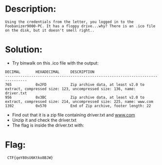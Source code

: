 # Description:
	Using the credentials from the letter, you logged in to the Foobanizer9000-PC. It has a floppy drive...why? There is an .ico file on the disk, but it doesn't smell right..

# Solution:
- Try binwalk on this .ico file with the output:
```
DECIMAL       HEXADECIMAL     DESCRIPTION
--------------------------------------------------------------------------------
765           0x2FD           Zip archive data, at least v2.0 to extract, compressed size: 123, uncompressed size: 136, name: driver.txt
956           0x3BC           Zip archive data, at least v2.0 to extract, compressed size: 214, uncompressed size: 225, name: www.com
1392          0x570           End of Zip archive, footer length: 22

```	
- Find out that it is  a zip file containing driver.txt and www.com
- Unzip it and check the driver.txt
- The flag is inside the driver.txt with:

# Flag:
     CTF{qeY80sU6Ktko8BJW}
